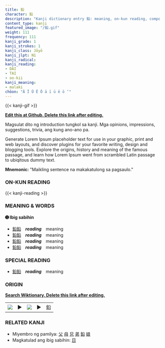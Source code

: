 ```yaml
---
title: 鉛
character: 鉛
description: "Kanji dictionary entry 鉛: meaning, on-kun reading, compounds, origin, related kanji"
content_type: kanji
featured_image: "/鉛.gif"
weight: 111
frequency: 111
kanji_grade: 1
kanji_strokes: 1
kanji_class: Jōyō
kanji_jlpt: N1
kanji_radical: 
kanji_reading: 
- DAI
- TAI
- oo-kii
kanji_meaning:
- malaki
chōon: "Ā Ī Ū Ē Ō ā ī ū ē ō ’"
---
```

[//]: # (Don't edit the line below. Kanji animated GIF code is automatically generated.)
{{< kanji-gif >}}

[//]: # (Edit below this line.)

**[Edit this at Github. Delete this link after editing.](https://github.com/tim0g/tim/tree/main/content/kanji/鉛/index.md)**

Magsulat dito ng introduction tungkol sa kanji. Mga opinions, impressions, suggestions, trivia, ang kung ano-ano pa.

Generate Lorem Ipsum placeholder text for use in your graphic, print and web layouts, and discover plugins for your favorite writing, design and blogging tools. Explore the origins, history and meaning of the famous passage, and learn how Lorem Ipsum went from scrambled Latin passage to ubiqitous dummy text.
 
**Mnemonic:** "Maikling sentence na makakatulong sa pagsaulo."

### ON-KUN READING

[//]: # (Don't edit the line below. ON-KUN READING code is automatically generated.)
{{< kanji-reading >}}

### MEANING & WORDS

#### ➊ **Ibig sabihin**
  - [鉛](../鉛)[鉛](../鉛)　***reading***　meaning
  - [鉛](../鉛)[鉛](../鉛)　***reading***　meaning
  - [鉛](../鉛)[鉛](../鉛)　***reading***　meaning
  - [鉛](../鉛)[鉛](../鉛)　***reading***　meaning

### SPECIAL READING
  - [鉛](../鉛)[鉛](../鉛)　***reading***　meaning

### ORIGIN

**[Search Wiktionary. Delete this link after editing.](https://wiktionary.org/wiki/鉛)**
<table class="kanji-table"><tr><td>
<img src="60px-鉛-bronze.svg.png">
</td><td>▶</td><td>
<img src="60px-鉛-oracle.svg.png">
</td><td>▶</td>
<td class="kanji-origin">鉛</td>
</tr></table>

### RELATED KANJI
- Miyembro ng pamilya: [父](../父) [母](../母) [兄](../兄) [弟](../弟) [鉛](../鉛) [娘](../娘)
- Magkatulad ang ibig sabihin: [日](../日)
